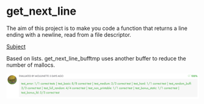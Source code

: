 # get_next_line

The aim of this project is to make you code a function that returns a line ending with a newline, read from a file descriptor.

[Subject](./get_next_line.en.pdf)

Based on lists.
get_next_line_bufftmp uses another buffer to reduce the number of mallocs.

<img src="./moulinette.png" align="center">
